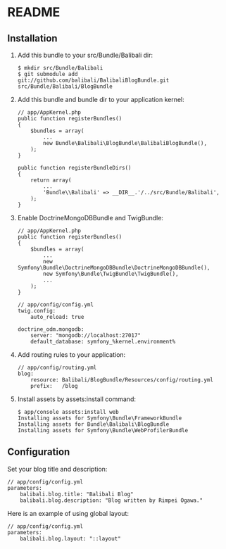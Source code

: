 README
======

Installation
------------

1.  Add this bundle to your src/Bundle/Balibali dir:

        $ mkdir src/Bundle/Balibali
        $ git submodule add git://github.com/balibali/BalibaliBlogBundle.git src/Bundle/Balibali/BlogBundle

2.  Add this bundle and bundle dir to your application kernel:

        // app/AppKernel.php
        public function registerBundles()
        {
            $bundles = array(
                ...
                new Bundle\Balibali\BlogBundle\BalibaliBlogBundle(),
            );
        }

        public function registerBundleDirs()
        {
            return array(
                ...
                'Bundle\\Balibali' => __DIR__.'/../src/Bundle/Balibali',
            );
        }

3.  Enable DoctrineMongoDBBundle and TwigBundle:

        // app/AppKernel.php
        public function registerBundles()
        {
            $bundles = array(
                ...
                new Symfony\Bundle\DoctrineMongoDBBundle\DoctrineMongoDBBundle(),
                new Symfony\Bundle\TwigBundle\TwigBundle(),
                ...
            );
        }

        // app/config/config.yml
        twig.config:
            auto_reload: true

        doctrine_odm.mongodb:
            server: "mongodb://localhost:27017"
            default_database: symfony_%kernel.environment%

4.  Add routing rules to your application:

        // app/config/routing.yml
        blog:
            resource: Balibali/BlogBundle/Resources/config/routing.yml
            prefix:   /blog

5.  Install assets by assets:install command:

        $ app/console assets:install web
        Installing assets for Symfony\Bundle\FrameworkBundle
        Installing assets for Bundle\Balibali\BlogBundle
        Installing assets for Symfony\Bundle\WebProfilerBundle


Configuration
-------------

Set your blog title and description:

    // app/config/config.yml
    parameters:
        balibali.blog.title: "Balibali Blog"
        balibali.blog.description: "Blog written by Rimpei Ogawa."

Here is an example of using global layout:

    // app/config/config.yml
    parameters:
        balibali.blog.layout: "::layout"
